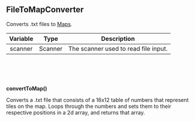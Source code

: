 ## FileToMapConverter

Converts .txt files to [Maps](map.md).

| Variable |  Type   | Description                          |
|:--------:|:-------:|--------------------------------------|
| scanner  | Scanner | The scanner used to read file input. |
\
\
\
\
__convertToMap()__

Converts a .txt file that consists of a 16x12 table of numbers that represent tiles
on the map. Loops through the numbers and sets them to their respective positions in a
2d array, and returns that array.